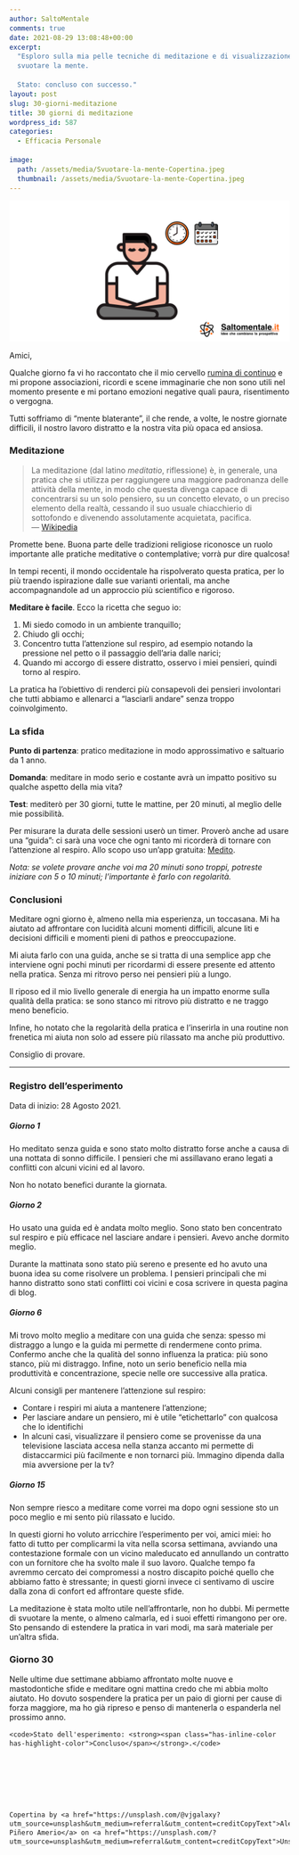 ```yaml
---
author: SaltoMentale
comments: true
date: 2021-08-29 13:08:48+00:00
excerpt:
  "Esploro sulla mia pelle tecniche di meditazione e di visualizzazione per
  svuotare la mente.

  Stato: concluso con successo."
layout: post
slug: 30-giorni-meditazione
title: 30 giorni di meditazione
wordpress_id: 587
categories:
  - Efficacia Personale

image:
  path: /assets/media/Svuotare-la-mente-Copertina.jpeg
  thumbnail: /assets/media/Svuotare-la-mente-Copertina.jpeg
---
```


![](/assets/media/30-giorni-di-meditazione.png)

Amici,

Qualche giorno fa vi ho raccontato che il mio cervello [rumina di continuo](/i-nuovi-ruminanti/) e mi propone associazioni, ricordi e scene immaginarie che non sono utili nel momento presente e mi portano emozioni negative quali paura, risentimento o vergogna.

Tutti soffriamo di “mente blaterante”, il che rende, a volte, le nostre giornate difficili, il nostro lavoro distratto e la nostra vita più opaca ed ansiosa.

### Meditazione

> La meditazione (dal latino _meditatio_, riflessione) è, in generale, una pratica che si utilizza per raggiungere una maggiore padronanza delle attività della mente, in modo che questa divenga capace di concentrarsi su un solo pensiero, su un concetto elevato, o un preciso elemento della realtà, cessando il suo usuale chiacchierio di sottofondo e divenendo assolutamente acquietata, pacifica.  
— [Wikipedia](https://it.wikipedia.org/wiki/Meditazione)


Promette bene. Buona parte delle tradizioni religiose riconosce un ruolo importante alle pratiche meditative o contemplative; vorrà pur dire qualcosa!

In tempi recenti, il mondo occidentale ha rispolverato questa pratica, per lo più traendo ispirazione dalle sue varianti orientali, ma anche accompagnandole ad un approccio più scientifico e rigoroso.

**Meditare è facile**. Ecco la ricetta che seguo io:

1. Mi siedo comodo in un ambiente tranquillo;
2. Chiudo gli occhi;
3. Concentro tutta l’attenzione sul respiro, ad esempio notando la pressione nel petto o il passaggio dell’aria dalle narici;
4. Quando mi accorgo di essere distratto, osservo i miei pensieri, quindi torno al respiro.

La pratica ha l’obiettivo di renderci più consapevoli dei pensieri involontari che tutti abbiamo e allenarci a “lasciarli andare” senza troppo coinvolgimento.

### La sfida

**Punto di partenza**: pratico meditazione in modo approssimativo e saltuario da 1 anno.

**Domanda**: meditare in modo serio e costante avrà un impatto positivo su qualche aspetto della mia vita?

**Test**: mediterò per 30 giorni, tutte le mattine, per 20 minuti, al meglio delle mie possibilità.

Per misurare la durata delle sessioni userò un timer. Proverò anche ad usare una “guida”: ci sarà una voce che ogni tanto mi ricorderà di tornare con l’attenzione al respiro. Allo scopo uso un’app gratuita: [Medito](https://meditofoundation.org/medito-app).

_Nota: se volete provare anche voi ma 20 minuti sono troppi, potreste iniziare con 5 o 10 minuti; l’importante è farlo con regolarità._

### Conclusioni

Meditare ogni giorno è, almeno nella mia esperienza, un toccasana. Mi ha aiutato ad affrontare con lucidità alcuni momenti difficili, alcune liti e decisioni difficili e momenti pieni di pathos e preoccupazione.

Mi aiuta farlo con una guida, anche se si tratta di una semplice app che interviene ogni pochi minuti per ricordarmi di essere presente ed attento nella pratica. Senza mi ritrovo perso nei pensieri più a lungo.

Il riposo ed il mio livello generale di energia ha un impatto enorme sulla qualità della pratica: se sono stanco mi ritrovo più distratto e ne traggo meno beneficio.

Infine, ho notato che la regolarità della pratica e l’inserirla in una routine non frenetica mi aiuta non solo ad essere più rilassato ma anche più produttivo.

Consiglio di provare.

---

### Registro dell’esperimento

Data di inizio: 28 Agosto 2021.

##### Giorno 1

Ho meditato senza guida e sono stato molto distratto forse anche a causa di una nottata di sonno difficile. I pensieri che mi assillavano erano legati a conflitti con alcuni vicini ed al lavoro.

Non ho notato benefici durante la giornata.

##### Giorno 2

Ho usato una guida ed è andata molto meglio. Sono stato ben concentrato sul respiro e più efficace nel lasciare andare i pensieri. Avevo anche dormito meglio.

Durante la mattinata sono stato più sereno e presente ed ho avuto una buona idea su come risolvere un problema. I pensieri principali che mi hanno distratto sono stati conflitti coi vicini e cosa scrivere in questa pagina di blog.

##### Giorno 6

Mi trovo molto meglio a meditare con una guida che senza: spesso mi distraggo a lungo e la guida mi permette di rendermene conto prima. Confermo anche che la qualità del sonno influenza la pratica: più sono stanco, più mi distraggo. Infine, noto un serio beneficio nella mia produttività e concentrazione, specie nelle ore successive alla pratica.

Alcuni consigli per mantenere l’attenzione sul respiro:

- Contare i respiri mi aiuta a mantenere l’attenzione;
- Per lasciare andare un pensiero, mi è utile “etichettarlo” con qualcosa che lo identifichi
- In alcuni casi, visualizzare il pensiero come se provenisse da una televisione lasciata accesa nella stanza accanto mi permette di distaccarmici più facilmente e non tornarci più. Immagino dipenda dalla mia avversione per la tv?

##### Giorno 15

Non sempre riesco a meditare come vorrei ma dopo ogni sessione sto un poco meglio e mi sento più rilassato e lucido.

In questi giorni ho voluto arricchire l’esperimento per voi, amici miei: ho fatto di tutto per complicarmi la vita nella scorsa settimana, avviando una contestazione formale con un vicino maleducato ed annullando un contratto con un fornitore che ha svolto male il suo lavoro. Qualche tempo fa avremmo cercato dei compromessi a nostro discapito poiché quello che abbiamo fatto è stressante; in questi giorni invece ci sentivamo di uscire dalla zona di confort ed affrontare queste sfide.

La meditazione è stata molto utile nell’affrontarle, non ho dubbi. Mi permette di svuotare la mente, o almeno calmarla, ed i suoi effetti rimangono per ore. Sto pensando di estendere la pratica in vari modi, ma sarà materiale per un’altra sfida.

### Giorno 30

Nelle ultime due settimane abbiamo affrontato molte nuove e mastodontiche sfide e meditare ogni mattina credo che mi abbia molto aiutato. Ho dovuto sospendere la pratica per un paio di giorni per cause di forza maggiore, ma ho già ripreso e penso di mantenerla o espanderla nel prossimo anno.

    <code>Stato dell'esperimento: <strong><span class="has-inline-color has-highlight-color">Concluso</span></strong>.</code>







    Copertina by <a href="https://unsplash.com/@vjgalaxy?utm_source=unsplash&utm_medium=referral&utm_content=creditCopyText">Alejandro Piñero Amerio</a> on <a href="https://unsplash.com/?utm_source=unsplash&utm_medium=referral&utm_content=creditCopyText">Unsplash</a>
